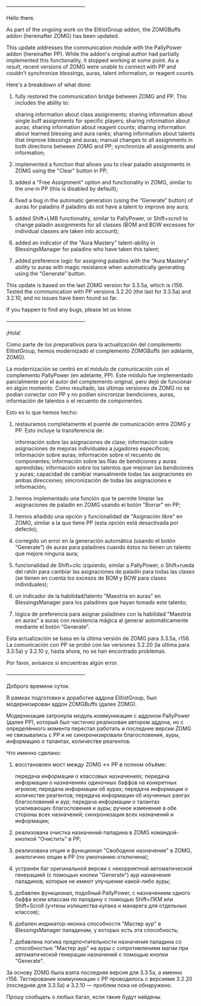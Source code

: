 ———————————————

Hello there.

As part of the ongoing work on the ElitistGroup addon, the ZOMGBuffs addon (hereinafter ZOMG) has been updated.

This update addresses the communication module with the PallyPower addon (hereinafter PP). While the addon's original author had partially implemented this functionality, it stopped working at some point. As a result, recent versions of ZOMG were unable to connect with PP and couldn't synchronize blessings, auras, talent information, or reagent counts.

Here's a breakdown of what done:
1) fully restored the communication bridge between ZOMG and PP. This includes the ability to:

    sharing information about class assignments;
    sharing information about single buff assignments for specific players;
    sharing information about auras;
    sharing information about reagent counts;
    sharing information about learned blessing and aura ranks;
    sharing information about talents that improve blessings and auras;
    manual changes to all assignments in both directions between ZOMG and PP;
    synchronize all assignments and information; 


2) implemented a function that allows you to clear paladin assignments in ZOMG using the "Clear" button in PP;
3) added a "Free Assignment" option and functionality in ZOMG, similar to the one in PP (this is disabled by default);
4) fixed a bug in the automatic generation (using the “Generate” button) of auras for paladins if paladins do not have a talent to improve any aura;
5) added Shift+LMB functionality, similar to PallyPower, or Shift+scroll to change paladin assignments for all classes (BOM and BOW excesses for individual classes are taken into account);
6) added an indicator of the "Aura Mastery" talent-ability in BlessingsManager for paladins who have taken this talent;
7) added preference logic for assigning paladins with the "Aura Mastery" ability to auras with magic resistance when automatically generating using the “Generate” button.

This update is based on the last ZOMG version for 3.3.5a, which is r156. Tested the communication with PP versions 3.2.20 (the last for 3.3.5a) and 3.2.10, and no issues have been found so far.

If you happen to find any bugs, please let us know.

———————————————

¡Hola!

Como parte de los preparativos para la actualización del complemento ElitistGroup, hemos modernizado el complemento ZOMGBuffs (en adelante, ZOMG).

La modernización se centró en el módulo de comunicación con el complemento PallyPower (en adelante, PP). Este módulo fue implementado parcialmente por el autor del complemento original, pero dejó de funcionar en algún momento. Como resultado, las últimas versiones de ZOMG no se podían conectar con PP y no podían sincronizar bendiciones, auras, información de talentos o el recuento de componentes.

Esto es lo que hemos hecho:
1) restauramos completamente el puente de comunicación entre ZOMG y PP. Esto incluye la transferencia de:

    información sobre las asignaciones de clase;
    información sobre asignaciones de mejoras individuales a jugadores específicos;
    información sobre auras;
    información sobre el recuento de componentes;
    información sobre las filas de bendiciones y auras aprendidas;
    información sobre los talentos que mejoran las bendiciones y auras;
    capacidad de cambiar manualmente todas las asignaciones en ambas direcciones;
    sincronización de todas las asignaciones e información; 


2) hemos implementado una función que te permite limpiar las asignaciones de paladín en ZOMG usando el botón "Borrar" en PP;
3) hemos añadido una opción y funcionalidad de "Asignación libre" en ZOMG, similar a la que tiene PP (esta opción está desactivada por defecto);
4) corregido un error en la generación automática (usando el botón “Generate”) de auras para paladines cuando éstos no tienen un talento que mejore ninguna aura;
5) funcionalidad de Shift+clic izquierdo, similar a PallyPower, o Shift+rueda del ratón para cambiar las asignaciones de paladín para todas las clases (se tienen en cuenta los excesos de BOM y BOW para clases individuales);
6) un indicador de la habilidad/talento "Maestría en auras" en BlessingsManager para los paladines que hayan tomado este talento;
7) lógica de preferencia para asignar paladines con la habilidad "Maestría en auras" a auras con resistencia mágica al generar automáticamente mediante el botón “Generate”. 

Esta actualización se basa en la última versión de ZOMG para 3.3.5a, r156. La comunicación con PP se probó con las versiones 3.2.20 (la última para 3.3.5a) y 3.2.10 y, hasta ahora, no se han encontrado problemas.

Por favor, avísanos si encuentras algún error.

———————————————

Доброго времени суток.

В рамках подготовки к доработке аддона ElitistGroup, был модернизирован аддон ZOMGBuffs (далее ZOMG).

Модернизация затронула модуль коммуникации с аддоном PallyPower (далее PP), который был частично реализован автором аддона, но с определённого момента перестал работать и последние версии ZOMG не связывались с PP и не синхронизировали благословения, ауры, информацию о талантах, количестве реагентов.

Что именно сделано:
1) восстановлен мост между ZOMG ↔ PP в полном объёме:

    передача информации о классовых назначениях;
    передача информации о назначениях одиночных баффов на конкретных игроков;
    передача информации об аурах;
    передача информации о количестве реагентов;
    передача информации об изученных рангах благословений и аур;
    передача информации о талантах усиливающих благословения и ауры;
    ручное изменение в обе стороны всех назначений;
    синхронизация всех назначений и информации; 


2) реализована очистка назначений паладина в ZOMG командой-кнопкой "Очистить" в PP;
3) реализована опция и функционал "Свободное назначение" в ZOMG, аналогично опции в PP (по умолчанию отключена);
4) устранён баг оригинальной версии с некорректной автоматической генерацией (с помощью кнопки "Generate") аур назначения паладинов, которые не имеют улучшение какой-либо ауры;
5) добавлен функционал, подобный PallyPower, с назначением одного баффа всем классам по паладину с помощью Shift+ЛКМ или Shift+Scroll (учтены излишества кулака и манарега для отдельных классов);
6) добален индикатор-иконка способности "Мастер аур" в BlessingsManager паладинам, у которых есть эта способность;
7) добавлена логика предпочтительности назначения паладина со способностью "Мастер аур" на ауры с сопротивлением магии при автоматической генерации назначений с помощью кнопки "Generate".

За основу ZOMG была взята последняя версия для 3.3.5a, а именно r156. Тестирование коммуникации с PP проводилось с версиями 3.2.20 (последняя для 3.3.5a) и 3.2.10 — проблем пока не обнаружено.

Прошу сообщать о любых багах, если такие будут найдены.
